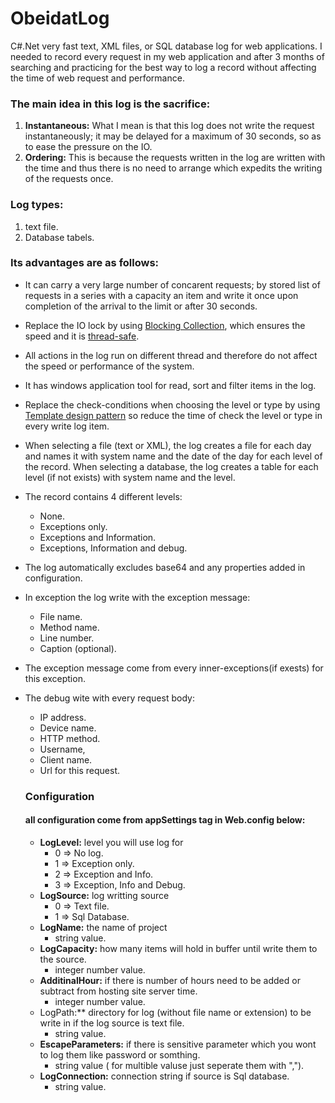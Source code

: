 # ObeidatLog
C#.Net very fast text, XML files, or SQL database log for web applications.
I needed to record every request in my web application and after 3 months of searching and practicing for the best way to log a record without affecting the time of web request and performance.

### The main idea in this log is the sacrifice:
1. **Instantaneous:** What I mean is that this log does not write the request instantaneously; it may be delayed for a maximum of 30 seconds, so as to ease the pressure on the IO.
2. **Ordering:** This is because the requests written in the log are written with the time and thus there is no need to arrange which expedits the writing of the requests once.

### Log types:
1. text file.
2. Database tabels.

### Its advantages are as follows:
- It can carry a very large number of concarent requests; by stored list of requests in a series with a capacity an item and write it once upon completion of the arrival to the limit or after 30 seconds.
- Replace the IO lock by using [Blocking Collection](https://docs.microsoft.com/en-us/dotnet/api/system.collections.concurrent.blockingcollection-1?view=netframework-4.7.2), which ensures the speed and it is [thread-safe](https://msdn.microsoft.com/en-us/library/a8544e2s.aspx).
- All actions in the log run on different thread and therefore do not affect the speed or performance of the system.
- It has windows application tool for read, sort and filter items in the log.
- Replace the check-conditions when choosing the level or type by using [Template design pattern](https://en.wikipedia.org/wiki/Template_method_pattern) so reduce the time of check the level or type in every write log item.
- When selecting a file (text or XML), the log creates a file for each day and names it with system name and the date of the day for each level of the record. When selecting a database, the log creates a table for each level (if not exists) with system name and the level.
- The record contains 4 different levels:
  - None.
  - Exceptions only.
  - Exceptions and Information.
  - Exceptions, Information and debug.
- The log automatically excludes base64 and any properties added in configuration.
- In exception the log write with the exception message:
  - File name. 
  - Method name.
  - Line number.
  - Caption (optional).
- The exception message come from every inner-exceptions(if exests) for this exception.
- The debug wite with every request body:
  - IP address.
  - Device name. 
  - HTTP method.
  - Username, 
  - Client name.
  - Url for this request.
  
  ### Configuration
  #### all configuration come from appSettings tag in Web.config below:
  -  **LogLevel:**  level you will use log for
     - 0 => No log.
     - 1 => Exception only.
     - 2 => Exception and Info.
     - 3 => Exception, Info and Debug.
  -  **LogSource:** log writting source
     - 0 => Text file.
     - 1 => Sql Database.
  -  **LogName:** the name of project
     - string value.
  -  **LogCapacity:** how many items will hold in buffer until write them to the source.
     - integer number value.
  -  **AdditinalHour:** if there is number of hours need to be added or subtract from hosting site server time.
     - integer number value.
  -  LogPath:** directory for log (without file name or extension) to be write in if the log source is text file.
     - string value.
  -  **EscapeParameters:** if there is sensitive parameter which you wont to log them like password or somthing.
     - string value ( for multible valuse just seperate them with ",").
  -  **LogConnection:** connection string if source is Sql database.
     - string value.
  
